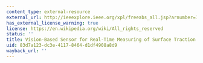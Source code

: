 ```yaml
---
content_type: external-resource
external_url: http://ieeexplore.ieee.org/xpl/freeabs_all.jsp?arnumber=1381228
has_external_license_warning: true
license: https://en.wikipedia.org/wiki/All_rights_reserved
status: ''
title: Vision-Based Sensor for Real-Time Measuring of Surface Traction Fields
uid: 83d7a123-dc3e-4117-8464-d1df4908a8d9
wayback_url: ''
---
```

